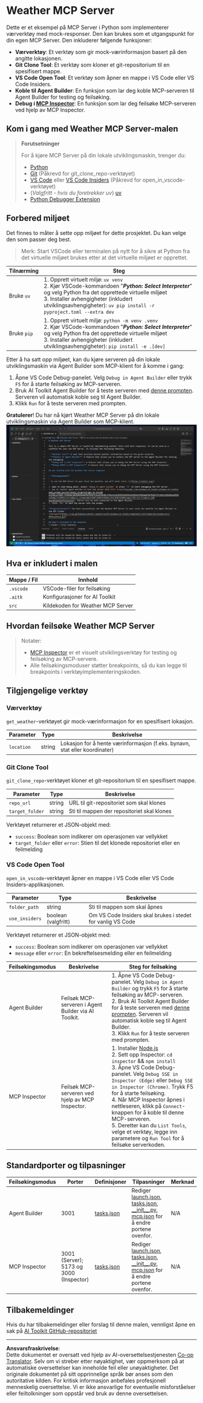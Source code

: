 <!--
CO_OP_TRANSLATOR_METADATA:
{
  "original_hash": "9a6a4d3497921d2f6d9699f0a6a1890c",
  "translation_date": "2025-09-09T21:58:29+00:00",
  "source_file": "10-StreamliningAIWorkflowsBuildingAnMCPServerWithAIToolkit/lab4/code/github_mcp_server/README.md",
  "language_code": "no"
}
-->
# Weather MCP Server

Dette er et eksempel på MCP Server i Python som implementerer værverktøy med mock-responser. Den kan brukes som et utgangspunkt for din egen MCP Server. Den inkluderer følgende funksjoner:

- **Værverktøy**: Et verktøy som gir mock-værinformasjon basert på den angitte lokasjonen.
- **Git Clone Tool**: Et verktøy som kloner et git-repositorium til en spesifisert mappe.
- **VS Code Open Tool**: Et verktøy som åpner en mappe i VS Code eller VS Code Insiders.
- **Koble til Agent Builder**: En funksjon som lar deg koble MCP-serveren til Agent Builder for testing og feilsøking.
- **Debug i [MCP Inspector](https://github.com/modelcontextprotocol/inspector)**: En funksjon som lar deg feilsøke MCP-serveren ved hjelp av MCP Inspector.

## Kom i gang med Weather MCP Server-malen

> **Forutsetninger**
>
> For å kjøre MCP Server på din lokale utviklingsmaskin, trenger du:
>
> - [Python](https://www.python.org/)
> - [Git](https://git-scm.com/) (Påkrevd for git_clone_repo-verktøyet)
> - [VS Code](https://code.visualstudio.com/) eller [VS Code Insiders](https://code.visualstudio.com/insiders/) (Påkrevd for open_in_vscode-verktøyet)
> - (*Valgfritt - hvis du foretrekker uv*) [uv](https://github.com/astral-sh/uv)
> - [Python Debugger Extension](https://marketplace.visualstudio.com/items?itemName=ms-python.debugpy)

## Forbered miljøet

Det finnes to måter å sette opp miljøet for dette prosjektet. Du kan velge den som passer deg best.

> Merk: Start VSCode eller terminalen på nytt for å sikre at Python fra det virtuelle miljøet brukes etter at det virtuelle miljøet er opprettet.

| Tilnærming | Steg |
| ---------- | ---- |
| Bruke `uv` | 1. Opprett virtuelt miljø: `uv venv` <br>2. Kjør VSCode-kommandoen "***Python: Select Interpreter***" og velg Python fra det opprettede virtuelle miljøet <br>3. Installer avhengigheter (inkludert utviklingsavhengigheter): `uv pip install -r pyproject.toml --extra dev` |
| Bruke `pip` | 1. Opprett virtuelt miljø: `python -m venv .venv` <br>2. Kjør VSCode-kommandoen "***Python: Select Interpreter***" og velg Python fra det opprettede virtuelle miljøet <br>3. Installer avhengigheter (inkludert utviklingsavhengigheter): `pip install -e .[dev]` |

Etter å ha satt opp miljøet, kan du kjøre serveren på din lokale utviklingsmaskin via Agent Builder som MCP-klient for å komme i gang:
1. Åpne VS Code Debug-panelet. Velg `Debug in Agent Builder` eller trykk `F5` for å starte feilsøking av MCP-serveren.
2. Bruk AI Toolkit Agent Builder for å teste serveren med [denne prompten](../../../../../../../../../../../open_prompt_builder). Serveren vil automatisk koble seg til Agent Builder.
3. Klikk `Run` for å teste serveren med prompten.

**Gratulerer**! Du har nå kjørt Weather MCP Server på din lokale utviklingsmaskin via Agent Builder som MCP-klient.
![DebugMCP](https://raw.githubusercontent.com/microsoft/windows-ai-studio-templates/refs/heads/dev/mcpServers/mcp_debug.gif)

## Hva er inkludert i malen

| Mappe / Fil | Innhold                                     |
| ------------ | ------------------------------------------- |
| `.vscode`    | VSCode-filer for feilsøking                 |
| `.aitk`      | Konfigurasjoner for AI Toolkit              |
| `src`        | Kildekoden for Weather MCP Server           |

## Hvordan feilsøke Weather MCP Server

> Notater:
> - [MCP Inspector](https://github.com/modelcontextprotocol/inspector) er et visuelt utviklingsverktøy for testing og feilsøking av MCP-servere.
> - Alle feilsøkingsmoduser støtter breakpoints, så du kan legge til breakpoints i verktøyimplementeringskoden.

## Tilgjengelige verktøy

### Værverktøy
`get_weather`-verktøyet gir mock-værinformasjon for en spesifisert lokasjon.

| Parameter | Type | Beskrivelse |
| --------- | ---- | ----------- |
| `location` | string | Lokasjon for å hente værinformasjon (f.eks. bynavn, stat eller koordinater) |

### Git Clone Tool
`git_clone_repo`-verktøyet kloner et git-repositorium til en spesifisert mappe.

| Parameter | Type | Beskrivelse |
| --------- | ---- | ----------- |
| `repo_url` | string | URL til git-repositoriet som skal klones |
| `target_folder` | string | Sti til mappen der repositoriet skal klones |

Verktøyet returnerer et JSON-objekt med:
- `success`: Boolean som indikerer om operasjonen var vellykket
- `target_folder` eller `error`: Stien til det klonede repositoriet eller en feilmelding

### VS Code Open Tool
`open_in_vscode`-verktøyet åpner en mappe i VS Code eller VS Code Insiders-applikasjonen.

| Parameter | Type | Beskrivelse |
| --------- | ---- | ----------- |
| `folder_path` | string | Sti til mappen som skal åpnes |
| `use_insiders` | boolean (valgfritt) | Om VS Code Insiders skal brukes i stedet for vanlig VS Code |

Verktøyet returnerer et JSON-objekt med:
- `success`: Boolean som indikerer om operasjonen var vellykket
- `message` eller `error`: En bekreftelsesmelding eller en feilmelding

| Feilsøkingsmodus | Beskrivelse | Steg for feilsøking |
| ----------------- | ----------- | ------------------- |
| Agent Builder | Feilsøk MCP-serveren i Agent Builder via AI Toolkit. | 1. Åpne VS Code Debug-panelet. Velg `Debug in Agent Builder` og trykk `F5` for å starte feilsøking av MCP-serveren.<br>2. Bruk AI Toolkit Agent Builder for å teste serveren med [denne prompten](../../../../../../../../../../../open_prompt_builder). Serveren vil automatisk koble seg til Agent Builder.<br>3. Klikk `Run` for å teste serveren med prompten. |
| MCP Inspector | Feilsøk MCP-serveren ved hjelp av MCP Inspector. | 1. Installer [Node.js](https://nodejs.org/)<br> 2. Sett opp Inspector: `cd inspector` && `npm install` <br> 3. Åpne VS Code Debug-panelet. Velg `Debug SSE in Inspector (Edge)` eller `Debug SSE in Inspector (Chrome)`. Trykk F5 for å starte feilsøking.<br> 4. Når MCP Inspector åpnes i nettleseren, klikk på `Connect`-knappen for å koble til denne MCP-serveren.<br> 5. Deretter kan du `List Tools`, velge et verktøy, legge inn parametere og `Run Tool` for å feilsøke serverkoden.<br> |

## Standardporter og tilpasninger

| Feilsøkingsmodus | Porter | Definisjoner | Tilpasninger | Merknad |
| ----------------- | ------ | ------------ | ------------ | ------- |
| Agent Builder | 3001 | [tasks.json](../../../../../../10-StreamliningAIWorkflowsBuildingAnMCPServerWithAIToolkit/lab4/code/github_mcp_server/.vscode/tasks.json) | Rediger [launch.json](../../../../../../10-StreamliningAIWorkflowsBuildingAnMCPServerWithAIToolkit/lab4/code/github_mcp_server/.vscode/launch.json), [tasks.json](../../../../../../10-StreamliningAIWorkflowsBuildingAnMCPServerWithAIToolkit/lab4/code/github_mcp_server/.vscode/tasks.json), [\_\_init\_\_.py](../../../../../../10-StreamliningAIWorkflowsBuildingAnMCPServerWithAIToolkit/lab4/code/github_mcp_server/src/__init__.py), [mcp.json](../../../../../../10-StreamliningAIWorkflowsBuildingAnMCPServerWithAIToolkit/lab4/code/github_mcp_server/.aitk/mcp.json) for å endre portene ovenfor. | N/A |
| MCP Inspector | 3001 (Server); 5173 og 3000 (Inspector) | [tasks.json](../../../../../../10-StreamliningAIWorkflowsBuildingAnMCPServerWithAIToolkit/lab4/code/github_mcp_server/.vscode/tasks.json) | Rediger [launch.json](../../../../../../10-StreamliningAIWorkflowsBuildingAnMCPServerWithAIToolkit/lab4/code/github_mcp_server/.vscode/launch.json), [tasks.json](../../../../../../10-StreamliningAIWorkflowsBuildingAnMCPServerWithAIToolkit/lab4/code/github_mcp_server/.vscode/tasks.json), [\_\_init\_\_.py](../../../../../../10-StreamliningAIWorkflowsBuildingAnMCPServerWithAIToolkit/lab4/code/github_mcp_server/src/__init__.py), [mcp.json](../../../../../../10-StreamliningAIWorkflowsBuildingAnMCPServerWithAIToolkit/lab4/code/github_mcp_server/.aitk/mcp.json) for å endre portene ovenfor. | N/A |

## Tilbakemeldinger

Hvis du har tilbakemeldinger eller forslag til denne malen, vennligst åpne en sak på [AI Toolkit GitHub-repositoriet](https://github.com/microsoft/vscode-ai-toolkit/issues)

---

**Ansvarsfraskrivelse**:  
Dette dokumentet er oversatt ved hjelp av AI-oversettelsestjenesten [Co-op Translator](https://github.com/Azure/co-op-translator). Selv om vi streber etter nøyaktighet, vær oppmerksom på at automatiske oversettelser kan inneholde feil eller unøyaktigheter. Det originale dokumentet på sitt opprinnelige språk bør anses som den autoritative kilden. For kritisk informasjon anbefales profesjonell menneskelig oversettelse. Vi er ikke ansvarlige for eventuelle misforståelser eller feiltolkninger som oppstår ved bruk av denne oversettelsen.